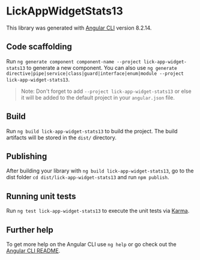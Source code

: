 # LickAppWidgetStats13

This library was generated with [Angular CLI](https://github.com/angular/angular-cli) version 8.2.14.

## Code scaffolding

Run `ng generate component component-name --project lick-app-widget-stats13` to generate a new component. You can also use `ng generate directive|pipe|service|class|guard|interface|enum|module --project lick-app-widget-stats13`.
> Note: Don't forget to add `--project lick-app-widget-stats13` or else it will be added to the default project in your `angular.json` file. 

## Build

Run `ng build lick-app-widget-stats13` to build the project. The build artifacts will be stored in the `dist/` directory.

## Publishing

After building your library with `ng build lick-app-widget-stats13`, go to the dist folder `cd dist/lick-app-widget-stats13` and run `npm publish`.

## Running unit tests

Run `ng test lick-app-widget-stats13` to execute the unit tests via [Karma](https://karma-runner.github.io).

## Further help

To get more help on the Angular CLI use `ng help` or go check out the [Angular CLI README](https://github.com/angular/angular-cli/blob/master/README.md).
